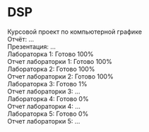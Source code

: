 # DSP
Курсовой проект по компьютерной графике</br>
Отчёт: ...</br>
Презентация: ...</br>
Лабораторка 1: Готово 100%</br>
Отчет лабораторки 1: Готово 100%</br>
Лабораторка 2: Готово 100%</br>
Отчет лабораторки 2: Готово 100%</br>
Лабораторка 3: Готово 1%</br>
Отчет лабораторки 3: ...</br>
Лабораторка 4: Готово 0%</br>
Отчет лабораторки 4: ...</br>
Лабораторка 5: Готово 0%</br>
Отчет лабораторки 5: ...</br>
